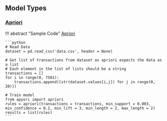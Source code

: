 ## Model Types
### [Apriori](../stats-arl/#apriori)

!!! abstract "Sample Code"
    [Apriori](https://github.com/ymoch/apyori/tree/master)

    ```python
    # Read Data
    dataset = pd.read_csv('data.csv', header = None)

    # Get list of transactions from dataset as apriori expects the data as a list
    # Each element in the list of lists should be a string
    transactions = []
    for i in range(0, 7501):
        transactions.append([str(dataset.values[i,j]) for j in range(0, 20)])

    # Train model
    from apyori import apriori
    rules = apriori(transactions = transactions, min_support = 0.003, min_confidence = 0.2, min_lift = 3, min_length = 2, max_length = 2)
    results = list(rules)
    ```